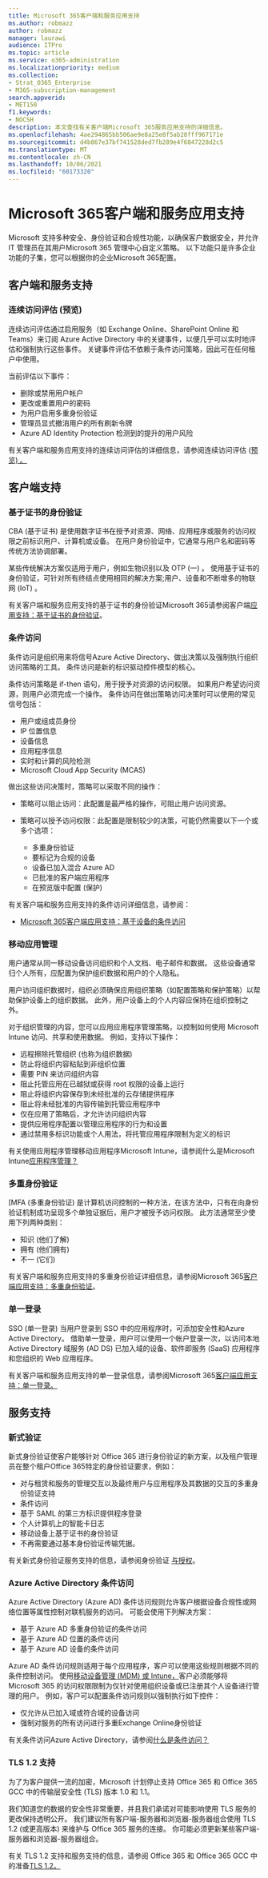 ```yaml
---
title: Microsoft 365客户端和服务应用支持
ms.author: robmazz
author: robmazz
manager: laurawi
audience: ITPro
ms.topic: article
ms.service: o365-administration
ms.localizationpriority: medium
ms.collection:
- Strat_O365_Enterprise
- M365-subscription-management
search.appverid:
- MET150
f1.keywords:
- NOCSH
description: 本文查找有关客户端Microsoft 365服务应用支持的详细信息。
ms.openlocfilehash: 4ae294865bb506ae9e8a25e8f5ab28fff967171e
ms.sourcegitcommit: d4b867e37bf741528ded7fb289e4f6847228d2c5
ms.translationtype: MT
ms.contentlocale: zh-CN
ms.lasthandoff: 10/06/2021
ms.locfileid: "60173320"
---
```

# <a name="microsoft-365-client-and-services-app-support"></a>Microsoft 365客户端和服务应用支持

Microsoft 支持多种安全、身份验证和合规性功能，以确保客户数据安全，并允许 IT 管理员在其用户Microsoft 365 管理中心自定义策略。 以下功能只是许多企业功能的子集，您可以根据你的企业Microsoft 365配置。

## <a name="client-and-service-support"></a>客户端和服务支持

### <a name="continuous-access-evaluation-preview"></a>连续访问评估 (预览) 

连续访问评估通过启用服务（如 Exchange Online、SharePoint Online 和 Teams）来订阅 Azure Active Directory 中的关键事件，以便几乎可以实时地评估和强制执行这些事件。 关键事件评估不依赖于条件访问策略，因此可在任何租户中使用。

当前评估以下事件：

- 删除或禁用用户帐户
- 更改或重置用户的密码
- 为用户启用多重身份验证
- 管理员显式撤消用户的所有刷新令牌
- Azure AD Identity Protection 检测到的提升的用户风险

有关客户端和服务应用支持的连续访问评估的详细信息，请参阅连续访问评估 ([预览) 。 ](/azure/active-directory/conditional-access/concept-continuous-access-evaluation)

## <a name="client-support"></a>客户端支持

### <a name="certificate-based-authentication"></a>基于证书的身份验证

CBA (基于证书) 是使用数字证书在授予对资源、网络、应用程序或服务的访问权限之前标识用户、计算机或设备。 在用户身份验证中，它通常与用户名和密码等传统方法协调部署。

某些传统解决方案仅适用于用户，例如生物识别以及 OTP (一) 。 使用基于证书的身份验证，可针对所有终结点使用相同的解决方案;用户、设备和不断增多的物联网 (IoT) 。

有关客户端和服务应用支持的基于证书的身份验证Microsoft 365请参阅客户端[应用支持：基于证书的身份验证](microsoft-365-client-support-certificate-based-authentication.md)。

### <a name="conditional-access"></a>条件访问

条件访问是组织用来将信号Azure Active Directory、做出决策以及强制执行组织访问策略的工具。 条件访问是新的标识驱动控件模型的核心。

条件访问策略是 if-then 语句，用于授予对资源的访问权限。 如果用户希望访问资源，则用户必须完成一个操作。 条件访问在做出策略访问决策时可以使用的常见信号包括：

- 用户或组成员身份
- IP 位置信息
- 设备信息
- 应用程序信息
- 实时和计算的风险检测
- Microsoft Cloud App Security (MCAS)

做出这些访问决策时，策略可以采取不同的操作：

- 策略可以阻止访问：此配置是最严格的操作，可阻止用户访问资源。
- 策略可以授予访问权限：此配置是限制较少的决策，可能仍然需要以下一个或多个选项：

    - 多重身份验证
    - 要标记为合规的设备
    - 设备已加入混合 Azure AD
    - 已批准的客户端应用程序
    - 在预览版中配置 (保护) 

有关客户端和服务应用支持的条件访问详细信息，请参阅：

- [Microsoft 365客户端应用支持：基于设备的条件访问](microsoft-365-client-support-conditional-access.md)

### <a name="mobile-application-management"></a>移动应用管理

用户通常从同一移动设备访问组织和个人文档、电子邮件和数据。 这些设备通常归个人所有，应配置为保护组织数据和用户的个人隐私。

用户访问组织数据时，组织必须确保应用组织策略（如配置策略和保护策略）以帮助保护设备上的组织数据。 此外，用户设备上的个人内容应保持在组织控制之外。

对于组织管理的内容，您可以应用应用程序管理策略，以控制如何使用 Microsoft Intune 访问、共享和使用数据。 例如，支持以下操作：

- 远程擦除托管组织 (也称为组织数据) 
- 防止将组织内容粘贴到非组织位置
- 需要 PIN 来访问组织内容
- 阻止托管应用在已越狱或获得 root 权限的设备上运行
- 阻止将组织内容保存到未经批准的云存储提供程序
- 阻止将未经批准的内容传输到托管应用程序中
- 仅在应用了策略后，才允许访问组织内容
- 提供应用程序配置以管理应用程序的行为和设置
- 通过禁用多标识功能或个人用法，将托管应用程序限制为定义的标识

有关使用应用程序管理移动应用程序Microsoft Intune，请参阅什么是Microsoft Intune[应用程序管理？](/mem/intune/apps/app-management)

### <a name="multi-factor-authentication"></a>多重身份验证

[MFA (多重身份验证) 是计算机访问控制的一种方法，在该方法中，只有在向身份验证机制成功呈现多个单独证据后，用户才被授予访问权限。 此方法通常至少使用下列两种类别：

- 知识 (他们了解) 
- 拥有 (他们拥有) 
- 不一 (它们) 

有关客户端和服务应用支持的多重身份验证详细信息，请参阅Microsoft 365[客户端应用支持：多重身份验证](microsoft-365-client-support-multi-factor-authentication.md)。

### <a name="single-sign-on"></a>单一登录

SSO (单一登录) 当用户登录到 SSO 中的应用程序时，可添加安全性和Azure Active Directory。 借助单一登录，用户可以使用一个帐户登录一次，以访问本地 Active Directory 域服务 (AD DS) 已加入域的设备、软件即服务 (SaaS) 应用程序和您组织的 Web 应用程序。

有关客户端和服务应用支持的单一登录信息，请参阅Microsoft 365[客户端应用支持：单一登录。](microsoft-365-client-support-single-sign-on.md)

## <a name="services-support"></a>服务支持

### <a name="modern-authentication"></a>新式验证

新式身份验证使客户能够针对 Office 365 进行身份验证的新方案，以及租户管理员在整个租户Office 365特定的身份验证要求，例如：

- 对与租赁和服务的管理交互以及最终用户与应用程序及其数据的交互的多重身份验证支持
- 条件访问
- 基于 SAML 的第三方标识提供程序登录
- 个人计算机上的智能卡日志
- 移动设备上基于证书的身份验证
- 不再需要通过基本身份验证传输凭据。

有关新式身份验证服务支持的信息，请参阅身份验证 [与授权](/azure/active-directory/develop/authentication-vs-authorization)。

### <a name="azure-active-directory-conditional-access"></a>Azure Active Directory 条件访问

Azure Active Directory (Azure AD) 条件访问规则允许客户根据设备合规性或网络位置等属性控制对联机服务的访问。 可能会使用下列解决方案：

- 基于 Azure AD 多重身份验证的条件访问
- 基于 Azure AD 位置的条件访问
- 基于 Azure AD 设备的条件访问

Azure AD 条件访问规则适用于每个应用程序，客户可以使用这些规则根据不同的条件控制访问。 使用[移动设备管理 (MDM) 或 Intune，](/mem/intune/fundamentals/what-is-device-management)客户必须能够将 Microsoft 365 的访问权限限制为仅针对使用组织设备或已注册其个人设备进行管理的用户。 例如，客户可以配置条件访问规则以强制执行如下控件：

- 仅允许从已加入域或符合域的设备访问
- 强制对服务的所有访问进行多重Exchange Online身份验证

有关条件访问Azure Active Directory，请参阅[什么是条件访问？](/azure/active-directory/conditional-access/overview)

### <a name="tls-12-support"></a>TLS 1.2 支持

为了为客户提供一流的加密，Microsoft 计划停止支持 Office 365 和 Office 365 GCC 中的传输层安全性 (TLS) 版本 1.0 和 1.1。

我们知道您的数据的安全性非常重要，并且我们承诺对可能影响使用 TLS 服务的更改保持透明公开。 我们建议所有客户端-服务器和浏览器-服务器组合使用 TLS 1.2 (或更高版本) 来维护与 Office 365 服务的连接。 你可能必须更新某些客户端-服务器和浏览器-服务器组合。

有关 TLS 1.2 支持和服务支持的信息，请参阅 Office 365 和 Office 365 GCC 中的准备[TLS 1.2。](../compliance/prepare-tls-1.2-in-office-365.md)